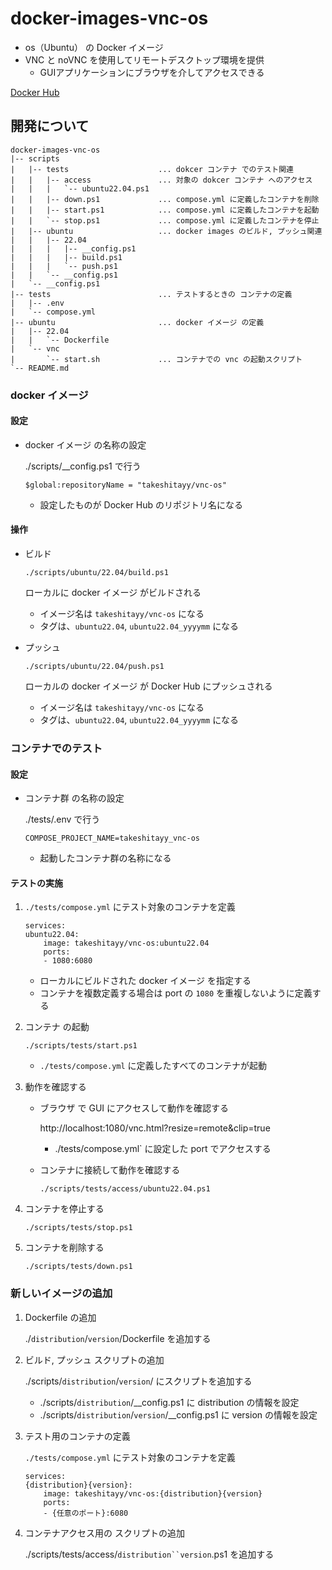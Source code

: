 # docker-images-vnc-os

- os（Ubuntu） の Docker イメージ
- VNC と noVNC を使用してリモートデスクトップ環境を提供
    - GUIアプリケーションにブラウザを介してアクセスできる

[Docker Hub](https://hub.docker.com/r/takeshitayy/vnc-os/tags)

## 開発について

```
docker-images-vnc-os
|-- scripts
|   |-- tests                    ... dokcer コンテナ でのテスト関連
|   |   |-- access               ... 対象の dokcer コンテナ へのアクセス
|   |   |   `-- ubuntu22.04.ps1
|   |   |-- down.ps1             ... compose.yml に定義したコンテナを削除
|   |   |-- start.ps1            ... compose.yml に定義したコンテナを起動
|   |   `-- stop.ps1             ... compose.yml に定義したコンテナを停止　　　
|   |-- ubuntu                   ... docker images のビルド, プッシュ関連
|   |   |-- 22.04
|   |   |   |-- __config.ps1
|   |   |   |-- build.ps1
|   |   |   `-- push.ps1
|   |   `-- __config.ps1
|   `-- __config.ps1
|-- tests                        ... テストするときの コンテナの定義
|   |-- .env
|   `-- compose.yml
|-- ubuntu                       ... docker イメージ の定義
|   |-- 22.04
|   |   `-- Dockerfile
|   `-- vnc
|       `-- start.sh             ... コンテナでの vnc の起動スクリプト
`-- README.md
```

### docker イメージ

#### 設定

- docker イメージ の名称の設定

    ./scripts/__config.ps1 で行う
    ```
    $global:repositoryName = "takeshitayy/vnc-os"
    ```
    - 設定したものが Docker Hub のリポジトリ名になる

#### 操作

- ビルド
    ```
    ./scripts/ubuntu/22.04/build.ps1
    ```

    ローカルに docker イメージ がビルドされる
    - イメージ名は `takeshitayy/vnc-os` になる
    - タグは、`ubuntu22.04`, `ubuntu22.04_yyyymm` になる

- プッシュ
    ```
    ./scripts/ubuntu/22.04/push.ps1
    ```

    ローカルの docker イメージ が Docker Hub にプッシュされる
    - イメージ名は `takeshitayy/vnc-os` になる
    - タグは、`ubuntu22.04`, `ubuntu22.04_yyyymm` になる

### コンテナでのテスト

#### 設定

- コンテナ群 の名称の設定

    ./tests/.env で行う
    ```
    COMPOSE_PROJECT_NAME=takeshitayy_vnc-os
    ```
    - 起動したコンテナ群の名称になる

#### テストの実施

1. `./tests/compose.yml` にテスト対象のコンテナを定義
    ```
    services:
    ubuntu22.04:
        image: takeshitayy/vnc-os:ubuntu22.04
        ports:
        - 1080:6080
    ```
    - ローカルにビルドされた docker イメージ を指定する
    - コンテナを複数定義する場合は port の `1080` を重複しないように定義する

1. コンテナ の起動
    ```
    ./scripts/tests/start.ps1
    ```

    - `./tests/compose.yml` に定義したすべてのコンテナが起動

1. 動作を確認する
    - ブラウザ で GUI にアクセスして動作を確認する

        http://localhost:1080/vnc.html?resize=remote&clip=true

        - ./tests/compose.yml` に設定した port でアクセスする

    - コンテナに接続して動作を確認する

        ```
        ./scripts/tests/access/ubuntu22.04.ps1
        ```

1. コンテナを停止する
    ```
    ./scripts/tests/stop.ps1
    ```

1. コンテナを削除する
    ```
    ./scripts/tests/down.ps1
    ```

### 新しいイメージの追加

1. Dockerfile の追加

    ./`distribution`/`version`/Dockerfile を追加する

1. ビルド, プッシュ スクリプトの追加

    ./scripts/`distribution`/`version`/ にスクリプトを追加する
    - ./scripts/`distribution`/__config.ps1 に distribution の情報を設定
    - ./scripts/`distribution`/`version`/__config.ps1 に version の情報を設定

1. テスト用のコンテナの定義

    `./tests/compose.yml` にテスト対象のコンテナを定義
    ```
    services:
    {distribution}{version}:
        image: takeshitayy/vnc-os:{distribution}{version}
        ports:
        - {任意のポート}:6080
    ```

1. コンテナアクセス用の スクリプトの追加

    ./scripts/tests/access/`distribution``version`.ps1 を追加する
